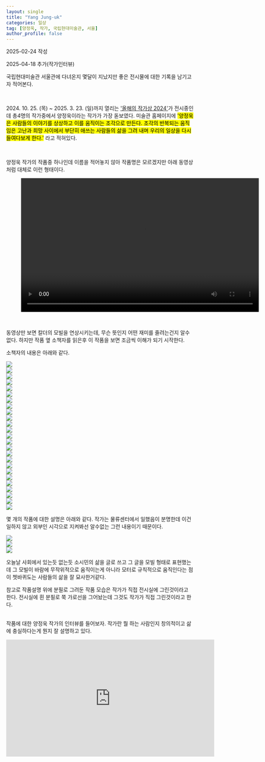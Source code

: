 ```yaml
---
layout: single
title: "Yang Jung-uk"
categories: 일상
tag: [양정욱, 작가, 국립현대미술관, 서울]
author_profile: false
---
```

<p>2025-02-24 작성</p>
<p>2025-04-18 추가(작가인터뷰)</p>

<p>국립현대미술관 서울관에 다녀온지 몇달이 지났지만 좋은 전시물에 대한 기록을 남기고자 적어본다.</p> 
<br/>
<p>2024. 10. 25. (목) ~ 2025. 3. 23. (일)까지 열리는 <A href="https://www.mmca.go.kr/exhibitions/exhibitionsDetail.do?exhFlag=1&exhId=202403060001752">'올해의 작가상 2024'</A>가 전시중인데 총4명의 작가중에서 양정욱이라는 작가가 가장 돋보였다. 미술관 홈페이지에 <mark>'양정욱은 사람들의 이야기를 상상하고 이를 움직이는 조각으로 만든다. 조각의 반복되는 움직임은 고난과 희망 사이에서 부단히 애쓰는 사람들의 삶을 그려 내며 우리의 일상을 다시 들여다보게 한다.'</mark> 라고 적혀있다.</p>
<br/>
<p>양정욱 작가의 작품중 하나인데 이름을 적어놓지 않아 작품명은 모르겠지만 아래 동영상처럼 대체로 이런 형태이다.</p>
<figure>
    <video width="640" height="360" controls>
        <source src="/assets\videos\2025-02-24-Yang Jung-uk/양정욱_작품.mp4" type="video/mp4">
    </video> 
</figure>
<br/>
<p>동영상만 보면 칼더의 모빌을 연상시키는데, 무슨 뜻인지 어떤 재미를 줄려는건지 알수 없다. 하지만 작품 옆 소책자를 읽은후 이 작품을 보면 조금씩 이해가 되기 시작한다.</p>
<p>소책자의 내용은 아래와 같다.</p>
<img src="/assets/images\2025-02-24-Yang Jung-uk/20241116_01.jpg" align="center"><br/>
<img src="/assets/images\2025-02-24-Yang Jung-uk/20241116_02.jpg" align="center"><br/>
<img src="/assets/images\2025-02-24-Yang Jung-uk/20241116_03.jpg" align="center"><br/>
<img src="/assets/images\2025-02-24-Yang Jung-uk/20241116_04.jpg" align="center"><br/>
<img src="/assets/images\2025-02-24-Yang Jung-uk/20241116_05.jpg" align="center"><br/>
<img src="/assets/images\2025-02-24-Yang Jung-uk/20241116_06.jpg" align="center"><br/>
<img src="/assets/images\2025-02-24-Yang Jung-uk/20241116_07.jpg" align="center"><br/>
<img src="/assets/images\2025-02-24-Yang Jung-uk/20241116_08.jpg" align="center"><br/>
<img src="/assets/images\2025-02-24-Yang Jung-uk/20241116_09.jpg" align="center"><br/>
<img src="/assets/images\2025-02-24-Yang Jung-uk/20241116_10.jpg" align="center"><br/>
<img src="/assets/images\2025-02-24-Yang Jung-uk/20241116_11.jpg" align="center"><br/>
<img src="/assets/images\2025-02-24-Yang Jung-uk/20241116_12.jpg" align="center"><br/>
<img src="/assets/images\2025-02-24-Yang Jung-uk/20241116_13.jpg" align="center"><br/>
<img src="/assets/images\2025-02-24-Yang Jung-uk/20241116_14.jpg" align="center"><br/>
<img src="/assets/images\2025-02-24-Yang Jung-uk/20241116_15.jpg" align="center"><br/>
<img src="/assets/images\2025-02-24-Yang Jung-uk/20241116_16.jpg" align="center"><br/>
<img src="/assets/images\2025-02-24-Yang Jung-uk/20241116_17.jpg" align="center"><br/>
<img src="/assets/images\2025-02-24-Yang Jung-uk/20241116_18.jpg" align="center"><br/>
<img src="/assets/images\2025-02-24-Yang Jung-uk/20241116_19.jpg" align="center"><br/>
<img src="/assets/images\2025-02-24-Yang Jung-uk/20241116_20.jpg" align="center"><br/>
<img src="/assets/images\2025-02-24-Yang Jung-uk/20241116_21.jpg" align="center"><br/>
<img src="/assets/images\2025-02-24-Yang Jung-uk/20241116_22.jpg" align="center"><br/>
<img src="/assets/images\2025-02-24-Yang Jung-uk/20241116_23.jpg" align="center"><br/>
<img src="/assets/images\2025-02-24-Yang Jung-uk/20241116_24.jpg" align="center"><br/>
<img src="/assets/images\2025-02-24-Yang Jung-uk/20241116_25.jpg" align="center"><br/>

<p>몇 개의 작품에 대한 설명은 아래와 같다. 작가는 물류센터에서 일했음이 분명한데 이건 일하지 않고 외부인 시각으로 지켜봐선 알수없는 그런 내용이기 때문이다.</p>
<img src="/assets/images\2025-02-24-Yang Jung-uk/해설 가민히 있는 사람을 본 적이 있다.jpg" align="center"><br/>
<img src="/assets/images\2025-02-24-Yang Jung-uk/작품 가만히 있는 사람을 본 적이 있다.jpg" align="center"><br/>
<img src="/assets/images\2025-02-24-Yang Jung-uk/해설 저녁이 되어어야 알게된 세명의 동료들.jpg" align="center"><br/>

<p>오늘날 사회에서 있는듯 없는듯 소시민의 삶을 글로 쓰고 그 글을 모빌 형태로 표현했는데 그 모빌이 바람에 무작위적으로 움직이는게 아니라 모터로 규칙적으로 움직인다는 점이 쳇바퀴도는 사람들의 삶을 잘 묘사한거같다.</p>
<P>참고로 작품설명 위에 분필로 그려둔 작품 모습은 작가가 직접 전시실에 그린것이라고 한다. 전시실에 흰 분필로 쭉 가로선을 그어놨는데 그것도 작가가 직접 그린것이라고 한다.</P>

<p><br/>
작품에 대한 양정욱 작가의 인터뷰를 들어보자. 작가란 뭘 하는 사람인지 창의적이고 삶에 충실하다는게 뭔지 잘 설명하고 있다.
</p>
<iframe width="560" height="315" src="https://www.youtube.com/embed/dwQQgNQ4ap4?si=PIW4ADEHCBUT8xYu" title="YouTube video player" frameborder="0" allow="accelerometer; autoplay; clipboard-write; encrypted-media; gyroscope; picture-in-picture; web-share" referrerpolicy="strict-origin-when-cross-origin" allowfullscreen></iframe>